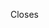<!-- Thanks for contributing! 🍄 -->

Closes 
<!--    👆 Does this PR close/fix an existing issue? Put it here. E.g. `Closes #10`


# Test
<!-- List some URLs that reviewers can use to test your PR -->
